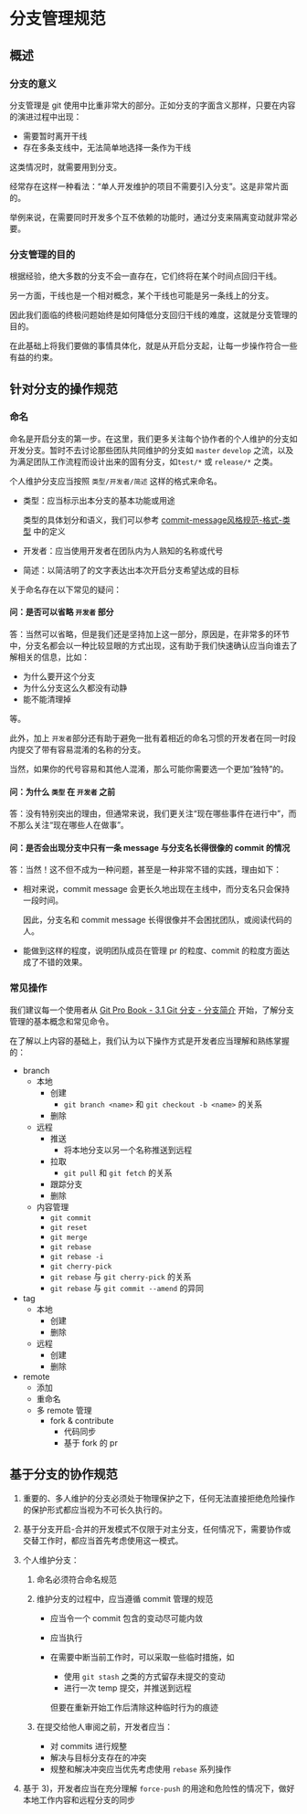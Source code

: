 # 分支管理规范



## 概述



### 分支的意义

分支管理是 git 使用中比重非常大的部分。正如分支的字面含义那样，只要在内容的演进过程中出现：

- 需要暂时离开干线
- 存在多条支线中，无法简单地选择一条作为干线

这类情况时，就需要用到分支。

经常存在这样一种看法：“单人开发维护的项目不需要引入分支”。这是非常片面的。

举例来说，在需要同时开发多个互不依赖的功能时，通过分支来隔离变动就非常必要。



### 分支管理的目的

根据经验，绝大多数的分支不会一直存在，它们终将在某个时间点回归干线。

另一方面，干线也是一个相对概念，某个干线也可能是另一条线上的分支。

因此我们面临的终极问题始终是如何降低分支回归干线的难度，这就是分支管理的目的。

在此基础上将我们要做的事情具体化，就是从开启分支起，让每一步操作符合一些有益的约束。



## 针对分支的操作规范

### 命名

命名是开启分支的第一步。在这里，我们更多关注每个协作者的个人维护的分支如开发分支。暂时不去讨论那些团队共同维护的分支如 `master` `develop` 之流，以及为满足团队工作流程而设计出来的固有分支，如`test/*` 或 `release/*` 之类。

个人维护分支应当按照 `类型/开发者/简述` 这样的格式来命名。

- 类型：应当标示出本分支的基本功能或用途

  类型的具体划分和语义，我们可以参考 [commit-message风格规范-格式-类型](./commit-message风格规范.md#类型) 中的定义

- 开发者：应当使用开发者在团队内为人熟知的名称或代号

- 简述：以简洁明了的文字表达出本次开启分支希望达成的目标



关于命名存在以下常见的疑问：

#### 问：是否可以省略 `开发者` 部分

答：当然可以省略，但是我们还是坚持加上这一部分，原因是，在非常多的环节中，分支名都会以一种比较显眼的方式出现，这有助于我们快速确认应当向谁去了解相关的信息，比如：

- 为什么要开这个分支
- 为什么分支这么久都没有动静
- 能不能清理掉

等。

此外，加上 `开发者`部分还有助于避免一批有着相近的命名习惯的开发者在同一时段内提交了带有容易混淆的名称的分支。

当然，如果你的代号容易和其他人混淆，那么可能你需要选一个更加“独特”的。



#### 问：为什么 `类型` 在 `开发者` 之前

答：没有特别突出的理由，但通常来说，我们更关注“现在哪些事件在进行中”，而不那么关注“现在哪些人在做事”。



#### 问：是否会出现分支中只有一条 message 与分支名长得很像的 commit 的情况

答：当然！这不但不成为一种问题，甚至是一种非常不错的实践，理由如下：

- 相对来说，commit message 会更长久地出现在主线中，而分支名只会保持一段时间。

  因此，分支名和 commit message 长得很像并不会困扰团队，或阅读代码的人。

- 能做到这样的程度，说明团队成员在管理 pr 的粒度、commit 的粒度方面达成了不错的效果。



### 常见操作

我们建议每一个使用者从 [Git Pro Book - 3.1 Git 分支 - 分支简介](https://git-scm.com/book/zh/v2/Git-%E5%88%86%E6%94%AF-%E5%88%86%E6%94%AF%E7%AE%80%E4%BB%8B)  开始，了解分支管理的基本概念和常见命令。

在了解以上内容的基础上，我们认为以下操作方式是开发者应当理解和熟练掌握的：

- branch
  - 本地
    - 创建
      - `git branch <name>` 和 `git checkout -b <name>` 的关系
    - 删除
  - 远程
    - 推送
      - 将本地分支以另一个名称推送到远程
    - 拉取
      - `git pull` 和 `git fetch` 的关系
    - 跟踪分支
    - 删除
  - 内容管理
    - `git commit`
    - `git reset`
    - `git merge`
    - `git rebase`
    - `git rebase -i`
    - `git cherry-pick`
    - `git rebase` 与 `git cherry-pick` 的关系
    - `git rebase` 与 `git commit --amend` 的异同
- tag
  - 本地
    - 创建
    - 删除
  - 远程
    - 创建
    - 删除
- remote
  - 添加
  - 重命名
  - 多 remote 管理
    - fork & contribute
      - 代码同步
      - 基于 fork 的 pr





## 基于分支的协作规范

1. 重要的、多人维护的分支必须处于物理保护之下，任何无法直接拒绝危险操作的保护形式都应当视为不可长久执行的。

2. 基于分支开启-合并的开发模式不仅限于对主分支，任何情况下，需要协作或交替工作时，都应当首先考虑使用这一模式。

3. 个人维护分支：

   1. 命名必须符合命名规范

   2. 维护分支的过程中，应当遵循 commit 管理的规范

      - 应当令一个 commit 包含的变动尽可能内敛

      - 应当执行 

      - 在需要中断当前工作时，可以采取一些临时措施，如

        - 使用 `git stash` 之类的方式留存未提交的变动
        - 进行一次 temp 提交，并推送到远程

        但要在重新开始工作后清除这种临时行为的痕迹

   3. 在提交给他人审阅之前，开发者应当：

      - 对 commits 进行规整
      - 解决与目标分支存在的冲突
      - 规整和解决冲突应当优先考虑使用 `rebase` 系列操作

4. 基于 3)，开发者应当在充分理解 `force-push` 的用途和危险性的情况下，做好本地工作内容和远程分支的同步

